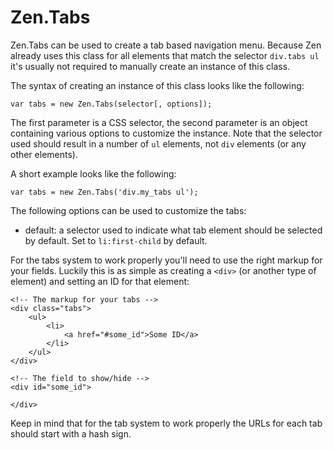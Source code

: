 # Zen.Tabs

Zen.Tabs can be used to create a tab based navigation menu. Because Zen already
uses this class for all elements that match the selector ``div.tabs ul`` it's
usually not required to manually create an instance of this class.

The syntax of creating an instance of this class looks like the following:

    var tabs = new Zen.Tabs(selector[, options]);

The first parameter is a CSS selector, the second parameter is an object
containing various options to customize the instance. Note that the selector
used should result in a number of ``ul`` elements, not ``div`` elements (or any
other elements).

A short example looks like the following:

    var tabs = new Zen.Tabs('div.my_tabs ul');

The following options can be used to customize the tabs:

* default: a selector used to indicate what tab element should be selected by
  default. Set to ``li:first-child`` by default.

For the tabs system to work properly you'll need to use the right markup for
your fields. Luckily this is as simple as creating a ``<div>`` (or another type
of element) and setting an ID for that element:

    <!-- The markup for your tabs -->
    <div class="tabs">
        <ul>
            <li>
                <a href="#some_id">Some ID</a>
            </li>
        </ul>
    </div>

    <!-- The field to show/hide -->
    <div id="some_id">

    </div>

Keep in mind that for the tab system to work properly the URLs for each tab
should start with a hash sign.
